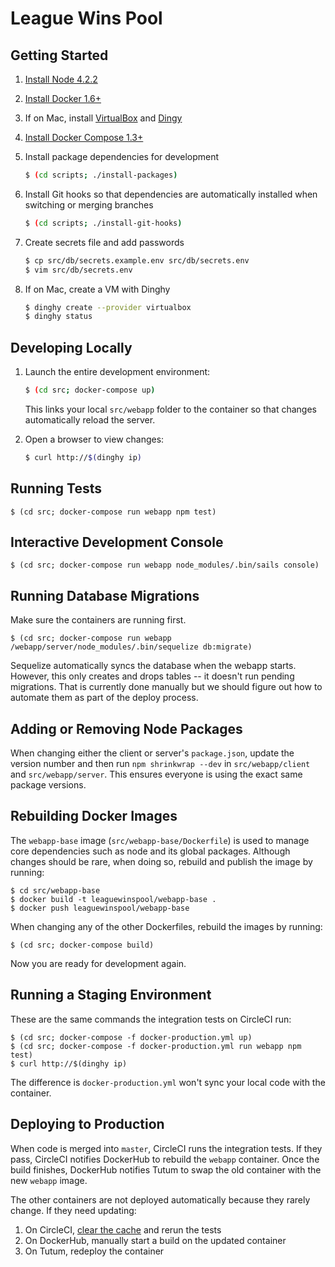 # League Wins Pool

## Getting Started

1. [Install Node 4.2.2](https://nodejs.org/download/)
2. [Install Docker 1.6+](https://docs.docker.com/installation/)
3. If on Mac, install [VirtualBox](https://www.virtualbox.org) and [Dingy](https://github.com/codekitchen/dinghy)
4. [Install Docker Compose 1.3+](https://docs.docker.com/compose/install/)
5. Install package dependencies for development

    ```bash
    $ (cd scripts; ./install-packages)
    ```

6. Install Git hooks so that dependencies are automatically installed when switching or merging branches

    ```bash
    $ (cd scripts; ./install-git-hooks)
    ```

7. Create secrets file and add passwords
    
    ```bash
    $ cp src/db/secrets.example.env src/db/secrets.env
    $ vim src/db/secrets.env
    ```

8. If on Mac, create a VM with Dinghy

    ```bash
    $ dinghy create --provider virtualbox
    $ dinghy status
    ```


## Developing Locally

1. Launch the entire development environment:

    ```bash
    $ (cd src; docker-compose up)
    ```

    This links your local `src/webapp` folder to the container so that changes automatically reload the server.

2. Open a browser to view changes:

    ```bash
    $ curl http://$(dinghy ip)
    ```
    

## Running Tests
    
    $ (cd src; docker-compose run webapp npm test)

    
## Interactive Development Console

    $ (cd src; docker-compose run webapp node_modules/.bin/sails console)


## Running Database Migrations

Make sure the containers are running first.

    $ (cd src; docker-compose run webapp /webapp/server/node_modules/.bin/sequelize db:migrate)
    
Sequelize automatically syncs the database when the webapp starts. However, this only creates and drops tables -- it doesn't run pending migrations. That is currently done manually but we should figure out how to automate them as part of the deploy process. 
    

## Adding or Removing Node Packages

When changing either the client or server's `package.json`, update the version number and then run `npm shrinkwrap --dev` in `src/webapp/client` and `src/webapp/server`. This ensures everyone is using the exact same package versions.


## Rebuilding Docker Images

The `webapp-base` image (`src/webapp-base/Dockerfile`) is used to manage core dependencies such as node and its global packages. Although changes should be rare, when doing so, rebuild and publish the image by running:

    $ cd src/webapp-base
    $ docker build -t leaguewinspool/webapp-base .
    $ docker push leaguewinspool/webapp-base

When changing any of the other Dockerfiles, rebuild the images by running:

    $ (cd src; docker-compose build)

Now you are ready for development again.


## Running a Staging Environment

These are the same commands the integration tests on CircleCI run:

    $ (cd src; docker-compose -f docker-production.yml up)
    $ (cd src; docker-compose -f docker-production.yml run webapp npm test)
    $ curl http://$(dinghy ip)

The difference is `docker-production.yml` won't sync your local code with the container.


## Deploying to Production

When code is merged into `master`, CircleCI runs the integration tests. If they pass, CircleCI notifies DockerHub to rebuild the `webapp` container. Once the build finishes, DockerHub notifies Tutum to swap the old container with the new `webapp` image.

The other containers are not deployed automatically because they rarely change. If they need updating:

1. On CircleCI, [clear the cache](https://circleci.com/docs/how-cache-works) and rerun the tests
2. On DockerHub, manually start a build on the updated container
3. On Tutum, redeploy the container
